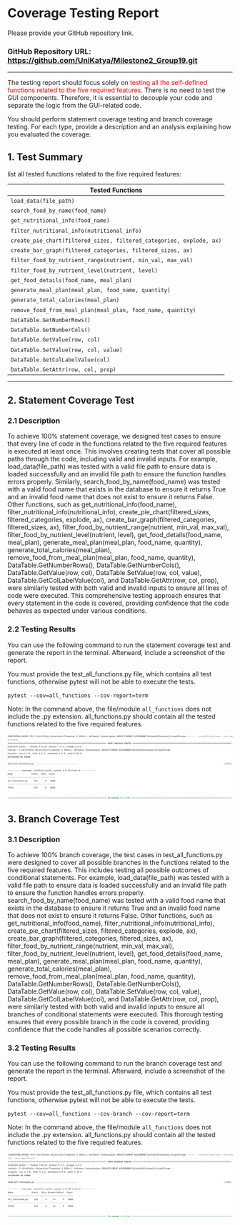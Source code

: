# Coverage Testing Report

Please provide your GitHub repository link.
### GitHub Repository URL: https://github.com/UniKatya/Milestone2_Group19.git

---

The testing report should focus solely on <span style="color:red"> testing all the self-defined functions related to 
the five required features.</span> There is no need to test the GUI components. Therefore, it is essential to decouple your code and separate the logic from the GUI-related code.

You should perform statement coverage testing and branch coverage testing. For each type, provide a description and an analysis explaining how you evaluated the coverage.

## 1. **Test Summary**
list all tested functions related to the five required features:

| **Tested Functions**                                                 |
|----------------------------------------------------------------------|
| `load_data(file_path)`                                               | 
| `search_food_by_name(food_name)`                                     |
| `get_nutritional_info(food_name)`                                    |
| `filter_nutritional_info(nutritional_info)`                          |
| `create_pie_chart(filtered_sizes, filtered_categories, explode, ax)` |
| `create_bar_graph(filtered_categories, filtered_sizes, ax)`          |
| `filter_food_by_nutrient_range(nutrient, min_val, max_val)`          |
| `filter_food_by_nutrient_level(nutrient, level)`                     |
| `get_food_details(food_name, meal_plan)`                             |
| `generate_meal_plan(meal_plan, food_name, quantity)`                 |
| `generate_total_calories(meal_plan)`                                 |
| `remove_food_from_meal_plan(meal_plan, food_name, quantity)`         |
| `DataTable.GetNumberRows()`                                          |
| `DataTable.GetNumberCols()`                                          |
| `DataTable.GetValue(row, col)`                                       |
| `DataTable.SetValue(row, col, value)`                                |
| `DataTable.GetColLabelValue(col)`                                    |
| `DataTable.GetAttr(row, col, prop)`                                  |

---

## 2. **Statement Coverage Test**

### 2.1 Description

To achieve 100% statement coverage, we designed test cases to ensure that every line of code in the functions related to the five required features is executed at least once. This involves creating tests that cover all possible paths through the code, including valid and invalid inputs. For example, load_data(file_path) was tested with a valid file path to ensure data is loaded successfully and an invalid file path to ensure the function handles errors properly. Similarly, search_food_by_name(food_name) was tested with a valid food name that exists in the database to ensure it returns True and an invalid food name that does not exist to ensure it returns False. Other functions, such as get_nutritional_info(food_name), filter_nutritional_info(nutritional_info), create_pie_chart(filtered_sizes, filtered_categories, explode, ax), create_bar_graph(filtered_categories, filtered_sizes, ax), filter_food_by_nutrient_range(nutrient, min_val, max_val), filter_food_by_nutrient_level(nutrient, level), get_food_details(food_name, meal_plan), generate_meal_plan(meal_plan, food_name, quantity), generate_total_calories(meal_plan), remove_food_from_meal_plan(meal_plan, food_name, quantity), DataTable.GetNumberRows(), DataTable.GetNumberCols(), DataTable.GetValue(row, col), DataTable.SetValue(row, col, value), DataTable.GetColLabelValue(col), and DataTable.GetAttr(row, col, prop), were similarly tested with both valid and invalid inputs to ensure all lines of code were executed. This comprehensive testing approach ensures that every statement in the code is covered, providing confidence that the code behaves as expected under various conditions.

### 2.2 Testing Results
You can use the following command to run the statement coverage test and generate the report in the terminal. Afterward, include a screenshot of the report. 

You must provide the test_all_functions.py file, which contains all test functions, otherwise pytest will not be able to execute the tests.

```commandline
pytest --cov=all_functions --cov-report=term
```
Note: In the command above, the file/module `all_functions` does not include the .py extension. all_functions.py should contain all the tested functions related to the five required features.

![statement_coverage](./images/statement_coverage.png)

## 3. **Branch Coverage Test**

### 3.1 Description

To achieve 100% branch coverage, the test cases in test_all_functions.py were designed to cover all possible branches in the functions related to the five required features. This includes testing all possible outcomes of conditional statements. For example, load_data(file_path) was tested with a valid file path to ensure data is loaded successfully and an invalid file path to ensure the function handles errors properly. search_food_by_name(food_name) was tested with a valid food name that exists in the database to ensure it returns True and an invalid food name that does not exist to ensure it returns False. Other functions, such as get_nutritional_info(food_name), filter_nutritional_info(nutritional_info), create_pie_chart(filtered_sizes, filtered_categories, explode, ax), create_bar_graph(filtered_categories, filtered_sizes, ax), filter_food_by_nutrient_range(nutrient, min_val, max_val), filter_food_by_nutrient_level(nutrient, level), get_food_details(food_name, meal_plan), generate_meal_plan(meal_plan, food_name, quantity), generate_total_calories(meal_plan), remove_food_from_meal_plan(meal_plan, food_name, quantity), DataTable.GetNumberRows(), DataTable.GetNumberCols(), DataTable.GetValue(row, col), DataTable.SetValue(row, col, value), DataTable.GetColLabelValue(col), and DataTable.GetAttr(row, col, prop), were similarly tested with both valid and invalid inputs to ensure all branches of conditional statements were executed. This thorough testing ensures that every possible branch in the code is covered, providing confidence that the code handles all possible scenarios correctly.

### 3.2 Testing Results
You can use the following command to run the branch coverage test and generate the report in the terminal. Afterward, include a screenshot of the report. 

You must provide the test_all_functions.py file, which contains all test functions, otherwise pytest will not be able to execute the tests.

```commandline
pytest --cov=all_functions --cov-branch --cov-report=term
```
Note: In the command above, the file/module `all_functions` does not include the .py extension. all_functions.py should contain all the tested functions related to the five required features.

![statement_coverage](./images/branch_coverage.png)
